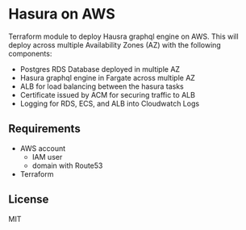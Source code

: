 # Hasura on AWS

Terraform module to deploy Hausra graphql engine on AWS. This will deploy
across multiple Availability Zones (AZ) with the following components:

-   Postgres RDS Database deployed in multiple AZ
-   Hasura graphql engine in Fargate across multiple AZ
-   ALB for load balancing between the hasura tasks
-   Certificate issued by ACM for securing traffic to ALB
-   Logging for RDS, ECS, and ALB into Cloudwatch Logs

## Requirements

-   AWS account
    -   IAM user
    -   domain with Route53
-   Terraform

## License

MIT
